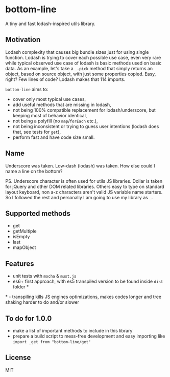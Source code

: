 # bottom-line

A tiny and fast lodash-inspired utils library.

## Motivation

Lodash complexity that causes big bundle sizes just for using single function. Lodash is trying to cover each possible
use case, even very rare while typical observed use case of lodash is basic methods used on basic data. As an example,
let's take a `_.pick` method that simply returns an object, based on source object, with just some properties copied.
Easy, right? Few lines of code? Lodash makes that 114 imports.

`bottom-line` aims to:
- cover only most typical use cases,
- add useful methods that are missing in lodash,
- not being 100% compatible replacement for lodash/underscore, but keeping most of behavior identical,
- not being a polyfill (no `map`/`forEach` etc.),
- not being inconsistent or trying to guess user intentions (lodash does that, see tests for `get`),
- perform fast and have code size small.

## Name

Underscore was taken. Low-dash (lodash) was taken. How else could I name a line on the bottom?

PS. Underscore character is often used for utils JS libraries. Dollar is taken for jQuery and other DOM related
libraries. Others easy to type on standard layout keyboard, non a-z characters aren't valid JS variable name starters.
So I followed the rest and personally I am going to use my library as `_`.

## Supported methods

- get
- getMultiple
- isEmpty
- last
- mapObject

## Features

- unit tests with `mocha` & `must.js`
- es6+ first approach, with es5 transpiled version to be found inside `dist` folder *

\* - transpiling kills JS engines optimizations, makes codes longer and tree shaking harder to do and/or slower

## To do for 1.0.0

- make a list of important methods to include in this library
- prepare a build script to mess-free development and easy importing like `import _get from "bottom-line/get"`

## License

MIT

